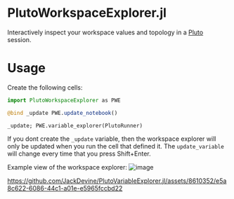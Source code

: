 # PlutoWorkspaceExplorer.jl

Interactively inspect your workspace values and topology in a [Pluto](https://github.com/fonsp/Pluto.jl) session.

# Usage

Create the following cells:
```julia
import PlutoWorkspaceExplorer as PWE
```
```julia
@bind _update PWE.update_notebook()
```
```
_update; PWE.variable_explorer(PlutoRunner)
```
If you dont create the `_update` variable, then the workspace explorer will only be updated when you run the cell that defined it. The `update_variable` will change every time that you press Shift+Enter.

Example view of the workspace explorer:
![image](https://github.com/JackDevine/PlutoVariableExplorer.jl/assets/8610352/dc1f6cb2-2cef-47ca-b9ea-d9f1e1802fdc)

https://github.com/JackDevine/PlutoVariableExplorer.jl/assets/8610352/e5a8c622-6086-44c1-a01e-e5965fccbd22

